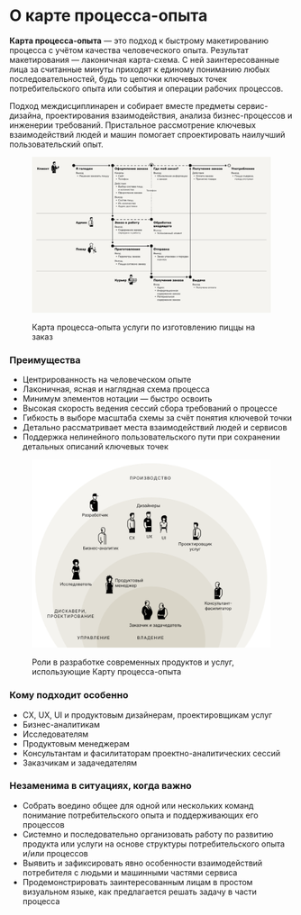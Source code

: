 # О карте процесса-опыта

**Карта процесса-опыта** — это подход к быстрому макетированию процесса с учётом качества человеческого опыта. Результат макетирования — лаконичная карта-схема. С ней заинтересованные лица за считанные минуты приходят к единому пониманию любых последовательностей, будь то цепочки ключевых точек потребительского опыта или события и операции рабочих процессов.&#x20;

Подход междисциплинарен и собирает вместе предметы сервис-дизайна, проектирования взаимодействия, анализа бизнес-процессов и инженерии требований. Пристальное рассмотрение ключевых взаимодействий людей и машин помогает спроектировать наилучший пользовательский опыт.

<figure><img src=".gitbook/assets/i-08.svg" alt=""><figcaption><p>Карта процесса-опыта услуги по изготовлению пиццы на заказ</p></figcaption></figure>

### Преимущества

* Центрированность на человеческом опыте
* Лаконичная, ясная и наглядная схема процесса
* Минимум элементов нотации — быстро освоить
* Высокая скорость ведения сессий сбора требований о процессе
* Гибкость в выборе масштаба схемы за счёт понятия ключевой точки
* Детально рассматривает места взаимодействий людей и сервисов
* Поддержка нелинейного пользовательского пути при сохранении детальных описаний ключевых точек



<figure><img src=".gitbook/assets/xpm-roles-scheme.png" alt="" width="563"><figcaption><p>Роли в разработке современных продуктов и услуг, использующие Карту процесса-опыта</p></figcaption></figure>

### Кому подходит особенно <a href="#user-content-elements" id="user-content-elements"></a>

* CX, UX, UI и продуктовым дизайнерам, проектировщикам услуг
* Бизнес-аналитикам
* Исследователям
* Продуктовым менеджерам
* Консультантам и фасилитаторам проектно-аналитических сессий
* Заказчикам и задачедателям

### Незаменима в ситуациях, когда важно

* Собрать воедино общее для одной или нескольких команд понимание потребительского опыта и поддерживающих его процессов
* Системно и последовательно организовать работу по развитию продукта или услуги на основе структуры потребительского опыта и/или процессов
* Выявить и зафиксировать явно особенности взаимодействий потребителя с людьми и машинными частями сервиса
* Продемонстрировать заинтересованным лицам в простом визуальном языке, как предлагается решать задачу в части процесса
